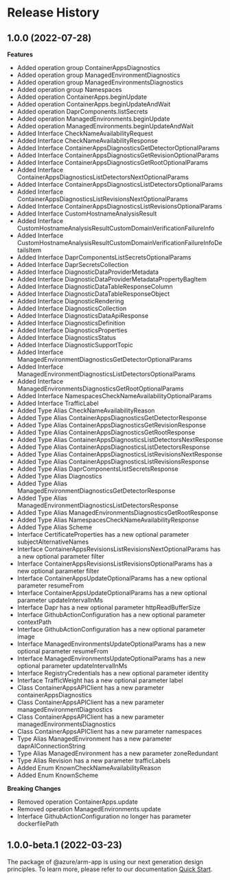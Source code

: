 # Release History
    
## 1.0.0 (2022-07-28)
    
**Features**

  - Added operation group ContainerAppsDiagnostics
  - Added operation group ManagedEnvironmentDiagnostics
  - Added operation group ManagedEnvironmentsDiagnostics
  - Added operation group Namespaces
  - Added operation ContainerApps.beginUpdate
  - Added operation ContainerApps.beginUpdateAndWait
  - Added operation DaprComponents.listSecrets
  - Added operation ManagedEnvironments.beginUpdate
  - Added operation ManagedEnvironments.beginUpdateAndWait
  - Added Interface CheckNameAvailabilityRequest
  - Added Interface CheckNameAvailabilityResponse
  - Added Interface ContainerAppsDiagnosticsGetDetectorOptionalParams
  - Added Interface ContainerAppsDiagnosticsGetRevisionOptionalParams
  - Added Interface ContainerAppsDiagnosticsGetRootOptionalParams
  - Added Interface ContainerAppsDiagnosticsListDetectorsNextOptionalParams
  - Added Interface ContainerAppsDiagnosticsListDetectorsOptionalParams
  - Added Interface ContainerAppsDiagnosticsListRevisionsNextOptionalParams
  - Added Interface ContainerAppsDiagnosticsListRevisionsOptionalParams
  - Added Interface CustomHostnameAnalysisResult
  - Added Interface CustomHostnameAnalysisResultCustomDomainVerificationFailureInfo
  - Added Interface CustomHostnameAnalysisResultCustomDomainVerificationFailureInfoDetailsItem
  - Added Interface DaprComponentsListSecretsOptionalParams
  - Added Interface DaprSecretsCollection
  - Added Interface DiagnosticDataProviderMetadata
  - Added Interface DiagnosticDataProviderMetadataPropertyBagItem
  - Added Interface DiagnosticDataTableResponseColumn
  - Added Interface DiagnosticDataTableResponseObject
  - Added Interface DiagnosticRendering
  - Added Interface DiagnosticsCollection
  - Added Interface DiagnosticsDataApiResponse
  - Added Interface DiagnosticsDefinition
  - Added Interface DiagnosticsProperties
  - Added Interface DiagnosticsStatus
  - Added Interface DiagnosticSupportTopic
  - Added Interface ManagedEnvironmentDiagnosticsGetDetectorOptionalParams
  - Added Interface ManagedEnvironmentDiagnosticsListDetectorsOptionalParams
  - Added Interface ManagedEnvironmentsDiagnosticsGetRootOptionalParams
  - Added Interface NamespacesCheckNameAvailabilityOptionalParams
  - Added Interface TrafficLabel
  - Added Type Alias CheckNameAvailabilityReason
  - Added Type Alias ContainerAppsDiagnosticsGetDetectorResponse
  - Added Type Alias ContainerAppsDiagnosticsGetRevisionResponse
  - Added Type Alias ContainerAppsDiagnosticsGetRootResponse
  - Added Type Alias ContainerAppsDiagnosticsListDetectorsNextResponse
  - Added Type Alias ContainerAppsDiagnosticsListDetectorsResponse
  - Added Type Alias ContainerAppsDiagnosticsListRevisionsNextResponse
  - Added Type Alias ContainerAppsDiagnosticsListRevisionsResponse
  - Added Type Alias DaprComponentsListSecretsResponse
  - Added Type Alias Diagnostics
  - Added Type Alias ManagedEnvironmentDiagnosticsGetDetectorResponse
  - Added Type Alias ManagedEnvironmentDiagnosticsListDetectorsResponse
  - Added Type Alias ManagedEnvironmentsDiagnosticsGetRootResponse
  - Added Type Alias NamespacesCheckNameAvailabilityResponse
  - Added Type Alias Scheme
  - Interface CertificateProperties has a new optional parameter subjectAlternativeNames
  - Interface ContainerAppsRevisionsListRevisionsNextOptionalParams has a new optional parameter filter
  - Interface ContainerAppsRevisionsListRevisionsOptionalParams has a new optional parameter filter
  - Interface ContainerAppsUpdateOptionalParams has a new optional parameter resumeFrom
  - Interface ContainerAppsUpdateOptionalParams has a new optional parameter updateIntervalInMs
  - Interface Dapr has a new optional parameter httpReadBufferSize
  - Interface GithubActionConfiguration has a new optional parameter contextPath
  - Interface GithubActionConfiguration has a new optional parameter image
  - Interface ManagedEnvironmentsUpdateOptionalParams has a new optional parameter resumeFrom
  - Interface ManagedEnvironmentsUpdateOptionalParams has a new optional parameter updateIntervalInMs
  - Interface RegistryCredentials has a new optional parameter identity
  - Interface TrafficWeight has a new optional parameter label
  - Class ContainerAppsAPIClient has a new parameter containerAppsDiagnostics
  - Class ContainerAppsAPIClient has a new parameter managedEnvironmentDiagnostics
  - Class ContainerAppsAPIClient has a new parameter managedEnvironmentsDiagnostics
  - Class ContainerAppsAPIClient has a new parameter namespaces
  - Type Alias ManagedEnvironment has a new parameter daprAIConnectionString
  - Type Alias ManagedEnvironment has a new parameter zoneRedundant
  - Type Alias Revision has a new parameter trafficLabels
  - Added Enum KnownCheckNameAvailabilityReason
  - Added Enum KnownScheme

**Breaking Changes**

  - Removed operation ContainerApps.update
  - Removed operation ManagedEnvironments.update
  - Interface GithubActionConfiguration no longer has parameter dockerfilePath
    
    
## 1.0.0-beta.1 (2022-03-23)

The package of @azure/arm-app is using our next generation design principles. To learn more, please refer to our documentation [Quick Start](https://aka.ms/js-track2-quickstart).
